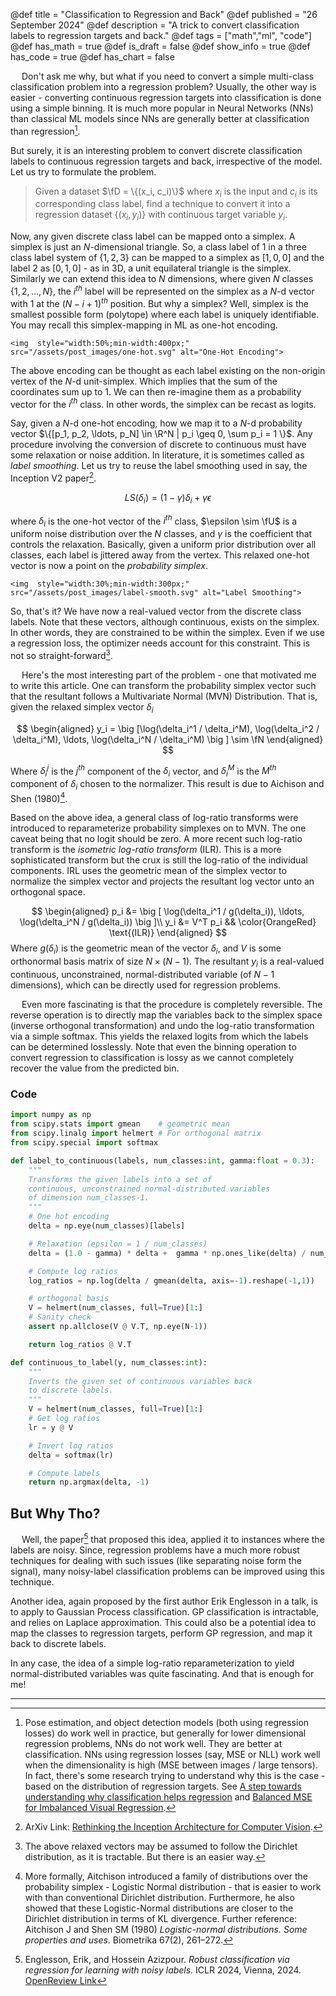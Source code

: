 @def title = "Classification to Regression and Back"
@def published = "26 September 2024"
@def description = "A trick to convert classification labels to regression targets and back."
@def tags = ["math","ml", "code"]
@def has_math = true
@def is_draft = false
@def show_info = true
@def has_code = true
@def has_chart = false


&emsp; Don't ask me why, but what if you need to convert a simple multi-class classification problem into a regression problem? Usually, the other way is easier - converting continuous regression targets into classification is done using a simple binning. It is much more popular in Neural Networks (NNs) than classical ML models since NNs are generally better at classification than regression[^1]. 

But surely, it is an interesting problem to convert discrete classification labels to continuous regression targets and back, irrespective of the model. Let us try to formulate the problem.

> Given a dataset $\fD = \{(x_i, c_i)\}$ where $x_i$ is the input and $c_i$ is its corresponding class label, find a technique to convert it into a regression dataset $\{(x_i, y_i)\}$ with continuous target variable $y_i$.


Now, any given discrete class label can be mapped onto a simplex. A simplex is just an $N$-dimensional triangle. So, a class label of 1 in a three class label system of $\{1,2, 3\}$ can be mapped to a simplex as $[1,0, 0]$ and the label 2 as $[0, 1, 0]$ - as in 3D, a unit equilateral triangle is the simplex. Similarly we can extend this idea to $N$ dimensions, where given $N$ classes $\{1, 2, \ldots, N\}$, the $i^{th}$ label will be represented on the simplex as a $N$-d vector with 1 at the $(N-i+1)^{th}$ position. But why a simplex? Well, simplex is the smallest possible form (polytope) where each label is uniquely identifiable. You may recall this simplex-mapping in ML as one-hot encoding.
~~~
<img  style="width:50%;min-width:400px;"  src="/assets/post_images/one-hot.svg" alt="One-Hot Encoding">
~~~

The above encoding can be thought as each label existing on the non-origin vertex of the $N$-d unit-simplex. Which implies that the sum of the coordinates sum up to 1. We can then re-imagine them as a probability vector for the $i^{th}$ class. In other words, the simplex can be recast as logits. 

Say, given a $N$-d one-hot encoding, how we map it to a $N$-d probability vector $\{[p_1, p_2, \ldots, p_N] \in \R^N | p_i \geq 0, \sum p_i = 1 \}$. Any procedure involving the conversion of discrete to continuous must have some relaxation or noise addition. In literature, it is sometimes called as *label smoothing*. Let us try to reuse the label smoothing used in say, the Inception V2 paper[^2].

$$
LS(\delta_i) = (1 - \gamma) \delta_i + \gamma \epsilon
$$

where $\delta_i$ is the one-hot vector of the $i^{th}$ class, $\epsilon \sim \fU$ is a uniform noise distribution over the $N$ classes, and $\gamma$ is the coefficient that controls the relaxation. Basically, given a uniform prior distribution over all classes, each label is jittered away from the vertex. This relaxed one-hot vector is now a point on the *probability simplex*. 


~~~
<img  style="width:30%;min-width:300px;"  src="/assets/post_images/label-smooth.svg" alt="Label Smoothing">
~~~

So, that's it? We have now a real-valued vector from the discrete class labels. Note that these vectors, although continuous, exists on the simplex. In other words, they are constrained to be within the simplex. Even if we use a regression loss, the optimizer needs account for this constraint. This is not so straight-forward[^3]. 

&emsp; Here's the most interesting part of the problem - one that motivated me to write this article. One can transform the probability simplex vector such that the resultant follows a Multivariate Normal (MVN) Distribution. That is, given the relaxed simplex vector $\delta_i$

$$
\begin{aligned}
y_i = \big [\log(\delta_i^1 / \delta_i^M), \log(\delta_i^2 / \delta_i^M), \ldots, \log(\delta_i^N / \delta_i^M) \big ] \sim \fN
\end{aligned}
$$

Where $\delta_i^j$ is the $j^{th}$ component of the $\delta_i$ vector, and $\delta_i^M$ is the $M^{th}$ component of $\delta_i$ chosen to the normalizer. This result is due to Aichison and Shen (1980)[^4]. 

Based on the above idea, a general class of log-ratio transforms were introduced to reparameterize probability simplexes on to MVN. The one caveat being that no logit should be zero. A more recent such log-ratio transform is the *isometric log-ratio transform* (ILR). This is a more sophisticated transform but the crux is still the log-ratio of the individual components. IRL uses the geometric mean of the simplex vector to normalize the simplex vector and projects the resultant log vector unto an orthogonal space.

$$
\begin{aligned}
p_i &= \big [ \log(\delta_i^1 / g(\delta_i)), \ldots,  \log(\delta_i^N / g(\delta_i)) \big ]\\
y_i &= V^T p_i  && \color{OrangeRed} \text{(ILR)}
\end{aligned}
$$
Where $g(\delta_i)$ is the geometric mean of the vector $\delta_i$, and $V$ is some orthonormal basis matrix of size $N \times (N-1)$. The resultant $y_i$ is a real-valued continuous, unconstrained, normal-distributed variable (of $N-1$ dimensions), which can be directly used for regression problems.

&emsp; Even more fascinating is that the procedure is completely reversible. The reverse operation is to directly map the variables back to the simplex space (inverse  orthogonal transformation) and undo the log-ratio transformation via a simple softmax. This yields the relaxed logits from which the labels can be determined losslessly. Note that even the binning operation to convert regression to classification is lossy as we cannot completely recover the value from the predicted bin.


### Code

```python
import numpy as np
from scipy.stats import gmean    # geometric mean
from scipy.linalg import helmert # For orthogonal matrix
from scipy.special import softmax 

def label_to_continuous(labels, num_classes:int, gamma:float = 0.3):
    """
    Transforms the given labels into a set of 
    continuous, unconstrained normal-distributed variables
    of dimension num_classes-1.
    """
    # One hot encoding
    delta = np.eye(num_classes)[labels]

    # Relaxation (epsilon = 1 / num_classes)
    delta = (1.0 - gamma) * delta +  gamma * np.ones_like(delta) / num_classes

    # Compute log ratios
    log_ratios = np.log(delta / gmean(delta, axis=-1).reshape(-1,1))

    # orthogonal basis
    V = helmert(num_classes, full=True)[1:]
    # Sanity check
    assert np.allclose(V @ V.T, np.eye(N-1))

    return log_ratios @ V.T

def continuous_to_label(y, num_classes:int):
    """
    Inverts the given set of continuous variables back
    to discrete labels.
    """
    V = helmert(num_classes, full=True)[1:]
    # Get log ratios
    lr = y @ V

    # Invert log ratios
    delta = softmax(lr)

    # Compute labels
    return np.argmax(delta, -1)  

```

## But Why Tho?
&emsp; Well, the paper[^5] that proposed this idea, applied it to instances where the labels are noisy. Since, regression problems have a much more robust techniques for dealing with such issues (like separating noise form the signal), many noisy-label classification problems can be improved using this technique.

Another idea, again proposed by the first author Erik Englesson in a talk, is to apply to Gaussian Process classification. GP classification is intractable, and relies on Laplace approximation. This could also be a potential idea to map the classes to regression targets, perform GP regression, and map it back to discrete labels.

In any case, the idea of a simple log-ratio reparameterization to yield normal-distributed variables was quite fascinating. And that is enough for me!

----

[^1]: Pose estimation, and object detection models (both using regression losses) do work well in practice, but generally for lower dimensional regression problems, NNs do not work well. They are better at classification. NNs using regression losses (say, MSE or NLL) work well when the dimensionality is high (MSE between images / large tensors). In fact, there's some research trying to understand why this is the case - based on the distribution of regression targets. See [A step towards understanding why classification helps regression](https://arxiv.org/abs/2308.10603) and [Balanced MSE for Imbalanced Visual Regression](https://arxiv.org/abs/2203.16427).

[^2]: ArXiv Link: [Rethinking the Inception Architecture for Computer Vision](https://arxiv.org/abs/1512.00567).

[^3]: The above relaxed vectors may be assumed to follow the Dirichlet distribution, as it is tractable. But there is an easier way.

[^4]: More formally, Aitchison introduced a family of distributions over the probability simplex - Logistic Normal distribution - that is easier to work with than conventional Dirichlet distribution. Furthermore, he also showed that these Logistic-Normal distributions are closer to the Dirichlet distribution in terms of KL divergence. Further reference: Aitchison J and Shen SM (1980) *Logistic-normal distributions. Some properties and uses*. Biometrika 67(2), 261–272.

[^5]: Englesson, Erik, and Hossein Azizpour. *Robust classification via regression for learning with noisy labels.* ICLR 2024, Vienna, 2024. [OpenReview Link](https://openreview.net/forum?id=wfgZc3IMqo)